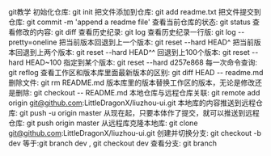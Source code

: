 git教学
初始化仓库: git init
把文件添加到仓库: git add readme.txt
把文件提交到仓库: git commit -m 'append a readme file'
查看当前仓库的状态: git status
查看修改的内容: git diff
查看历史纪录: git log
查看历史纪录一行版: git log --pretty=oneline
把当前版本回退到上一个版本: git reset --hard HEAD^
把当前版本回退到上两个版本: git reset --hard HEAD^^
回退到上100个版本: git reset --hard HEAD~100
指定到某个版本: git reset --hard d257e868
每一次命令查询: git reflog
查看工作区和版本库里面最新版本的区别: git diff HEAD -- readme.md
删除文件: git rm README.md
版本库里的版本替换工作区的版本，无论是修改还是删除: git checkout -- README.md
本地仓库与远程仓库关联: git remote add origin git@github.com:LittleDragonX/liuzhou-ui.git
本地库的内容推送到远程仓库: git push -u origin master
从现在起，只要本体作了提交，就可以推送到远程仓库: git push origin master
从远程库克隆本地库: git clone git@github.com:LittleDragonX/liuzhou-ui.git
创建并切换分支: git checkout -b dev
等于:git branch dev , git checkout dev
查看分支: git branch